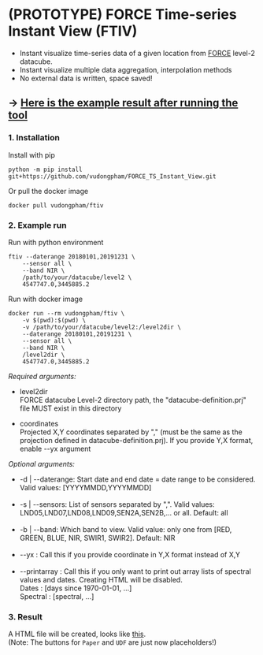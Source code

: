 # (PROTOTYPE) FORCE Time-series Instant View (FTIV) 
- Instant visualize time-series data of a given location from [FORCE](https://github.com/davidfrantz/force) level-2 datacube.
- Instant visualize multiple data aggregation, interpolation methods
- No external data is written, space saved!
## &#8594; [Here is the example result after running the tool](https://vudongpham.github.io/FORCE_TS_Instant_View)

### 1. Installation
Install with pip
```
python -m pip install git+https://github.com/vudongpham/FORCE_TS_Instant_View.git
```
Or pull the docker image
```
docker pull vudongpham/ftiv
```
### 2. Example run
Run with python environment
```
ftiv --daterange 20180101,20191231 \
    --sensor all \
    --band NIR \
    /path/to/your/datacube/level2 \
    4547747.0,3445885.2
```
Run with docker image
```
docker run --rm vudongpham/ftiv \
    -v $(pwd):$(pwd) \
    -v /path/to/your/datacube/level2:/level2dir \
    --daterange 20180101,20191231 \
    --sensor all \
    --band NIR \
    /level2dir \
    4547747.0,3445885.2
```
<i>Required arguments:</i>

- level2dir \
  FORCE datacube Level-2 directory path, the "datacube-definition.prj" file MUST exist in this directory

- coordinates\
  Projected X,Y coordinates separated by "," (must be the same as the projection defined in datacube-definition.prj). If you provide Y,X format, enable --yx argument


<i>Optional arguments:</i>
- -d | --daterange: Start date and end date = date range to be considered. Valid values: [YYYYMMDD,YYYYMMDD] <br><br>
- -s | --sensors:   List of sensors separated by ",". Valid values: LND05,LND07,LND08,LND09,SEN2A,SEN2B,... or all. Default: all <br><br>
- -b | --band:  Which band to view. Valid value: only one from [RED, GREEN, BLUE, NIR, SWIR1, SWIR2]. Default: NIR <br><br>
- --yx : Call this if you provide coordinate in Y,X format instead of X,Y <br><br>
- --printarray : Call this if you only want to print out array lists of spectral values and dates. Creating HTML will be disabled. \
      Dates    : [days since 1970-01-01, ...] \
      Spectral : [spectral, ...]

### 3. Result
A HTML file will be created, looks like [this](https://vudongpham.github.io/FORCE_TS_Instant_View).\
(Note: The buttons for `Paper` and `UDF` are just now placeholders!)
 
